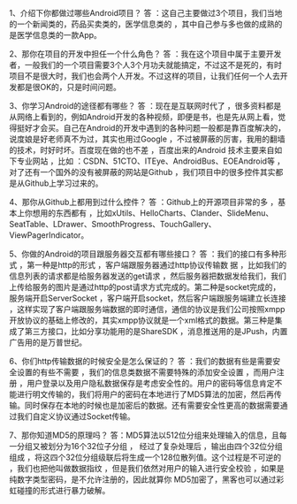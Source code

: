 1、介绍下你都做过哪些Android项目？ 
答 ：这自己主要做过3个项目，我们当地的一个新闻类的，药品买卖类的，医学信息类的 ，其中自己参与多也做的成熟的是医学信息类的一款App。 

2、那你在项目的开发中担任一个什么角色？ 
答 ：我在这个项目中属于主要开发者，一般我们的一个项目需要3个人3个月功夫就能搞定，不过这不是死的，有时项目不是很大时，我们也会两个人开发。不过这样的项目，让我们任何一个人去开发都是很OK的，只是时间问题。 

3、你学习Android的途径都有哪些？ 
答 ：现在是互联网时代了 ，很多资料都是从网络上看到的，例如Android开发的各种视频，即便是书，也是先从网上看，觉得挺好才会买。自己在Android的开发中遇到的各种问题一般都是靠百度解决的，说度娘是好老师真不为过，其实也用过Google ，不过被屏蔽的厉害，我用的翻墙的技术，时好时坏。百度现在做的也不差 ，百度出来的Android 技术主要来自如下专业网站 ，比如 ：CSDN、51CTO、ITEye、AndroidBus、EOEAndroid等 ，对了还有一个国外的没有被屏蔽的网站是Github ，我们项目中的很多控件其实都是从Github上学习过来的。 

4、那你从Github上都用到过什么控件？ 
答 ：Github上的开源项目非常的多 ，基本上你想用的东西都有 ，比如xUtils、HelloCharts、Clander、SlideMenu、SeatTable、LDrawer、SmoothProgress、TouchGallery、ViewPagerIndicator。 

5、你做的Android的项目跟服务器交互都有哪些接口？ 
答 ：我们的接口有多种形式 ，第一种是http的形式 ，客户端跟服务器通过http协议传输数 
据 ，比如我们的信息列表的请求都是给服务器发送的get请求 ，然后服务器把数据发给我们，我们上传给服务的图片是通过http的post请求方式完成的。第二种是socket完成的，服务端开启ServerSocket ，客户端开启socket，然后客户端跟服务端建立长连接 ，这样实现了客户端跟服务端数据的即时通信，通信的协议是我们公司按照xmpp开放协议的基础上修改的，其实xmpp协议就是一个xml格式的数据。第三种是集成了第三方接口，比如分享功能用的是ShareSDK ，消息推送用的是JPush，内置广告用的是万普世纪。 

6、你们http传输数据的时候安全是怎么保证的？ 
答 ：我们的数据有些是需要安全设置的有些不需要 ，我们的信息类数据不需要特殊的添加安全设置 ，而用户注册 ，用户登录以及用户隐私数据保存是考虑安全性的。用户的密码等信息肯定不能进行明文传输的，我们将用户的密码在本地进行了MD5算法的加密，然后再传输。同时保存在本地的时候也是加密后的数据。还有需要安全性更高的数据需要通过我们自定义协议通过Socket传输。 

7、那你知道MD5的原理吗？ 
答：MD5算法以512位分组来处理输入的信息，且每一分组又被划分为16个32位子分组 ， 
经过了复杂处理后 ，输出由四个32位分组组成 ，将这四个32位分组级联后将生成一个128位散列值。这个过程是不可逆的 ，我们也把他叫做数据指纹 ，但是我们依然对用户的输入进行安全校验 ，如果是纯数字类型密码，是不允许注册的，因此就算你 MD5加密了，黑客也可以通过彩虹碰撞的形式进行暴力破解。 
